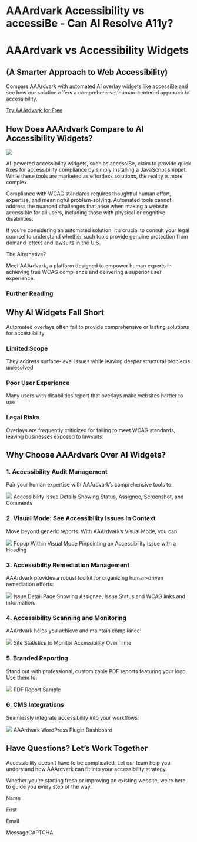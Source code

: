 # AAArdvark Accessibility vs accessiBe - Can AI Resolve A11y?

# AAArdvark vs Accessibility Widgets

 

## (A Smarter Approach to Web Accessibility)

 

Compare AAArdvark with automated AI overlay widgets like accessiBe and see how our solution offers a comprehensive, human-centered approach to accessibility.

 

[Try AAArdvark for Free](https://app.aaardvarkaccessibility.com/register)

## How Does AAArdvark Compare to AI Accessibility Widgets?

 

![](https://aaardvarkaccessibility.com/wp-content/uploads/2023/05/robot-684x1024.jpg) 

AI-powered accessibility widgets, such as accessiBe, claim to provide quick fixes for accessibility compliance by simply installing a JavaScript snippet. While these tools are marketed as effortless solutions, the reality is more complex.

Compliance with WCAG standards requires thoughtful human effort, expertise, and meaningful problem-solving. Automated tools cannot address the nuanced challenges that arise when making a website accessible for all users, including those with physical or cognitive disabilities.

If you’re considering an automated solution, it’s crucial to consult your legal counsel to understand whether such tools provide genuine protection from demand letters and lawsuits in the U.S.

 

The Alternative?

Meet AAArdvark, a platform designed to empower human experts in achieving true WCAG compliance and delivering a superior user experience.

 

### Further Reading

 

 

## Why AI Widgets Fall Short

 

Automated overlays often fail to provide comprehensive or lasting solutions for accessibility.

 

 

### Limited Scope

They address surface-level issues while leaving deeper structural problems unresolved

 

### Poor User Experience

Many users with disabilities report that overlays make websites harder to use

 

### Legal Risks

Overlays are frequently criticized for failing to meet WCAG standards, leaving businesses exposed to lawsuits

## Why Choose AAArdvark Over AI Widgets?

 

### 1. Accessibility Audit Management

 

Pair your human expertise with AAArdvark’s comprehensive tools to:

 

![](https://aaardvarkaccessibility.com/wp-content/uploads/2025/06/Visual-Mode-Issue-Details-Panel-with-Comment-913x1024.png) Accessibility Issue Details Showing Status, Assignee, Screenshot, and Comments

### 2. Visual Mode: See Accessibility Issues in Context

 

Move beyond generic reports. With AAArdvark’s Visual Mode, you can:

 

![](https://aaardvarkaccessibility.com/wp-content/uploads/2025/06/Visual-Mode-Issue-Selected-Popup-and-Highlight-1024x1024.png) Popup Within Visual Mode Pinpointing an Accessibility Issue with a Heading 

### 3. Accessibility Remediation Management

 

AAArdvark provides a robust toolkit for organizing human-driven remediation efforts:

 

![](https://aaardvarkaccessibility.com/wp-content/uploads/2025/06/Issue-Detail-Page-non-text-content-1024x750.png) Issue Detail Page Showing Assignee, Issue Status and WCAG links and information.

### 4. Accessibility Scanning and Monitoring

 

AAArdvark helps you achieve and maintain compliance:

 

![](https://aaardvarkaccessibility.com/wp-content/uploads/2025/06/Site-Dashboard-Site-Statistics-1024x730.png) Site Statistics to Monitor Accessibility Over Time

### 5. Branded Reporting

 

Stand out with professional, customizable PDF reports featuring your logo. Use them to:

 

![](https://aaardvarkaccessibility.com/wp-content/uploads/2024/12/Reports-Share-with-Clients.png) PDF Report Sample

### 6. CMS Integrations

 

Seamlessly integrate accessibility into your workflows:

 

![](https://aaardvarkaccessibility.com/wp-content/uploads/2025/01/AAArdvark-WordPress-Dashboard-1024x784.png) AAArdvark WordPress Plugin Dashboard

## Have Questions? Let’s Work Together

 

Accessibility doesn’t have to be complicated. Let our team help you understand how AAArdvark can fit into your accessibility strategy.

Whether you’re starting fresh or improving an existing website, we’re here to guide you every step of the way.

 

Name

First

Email

MessageCAPTCHA
  

